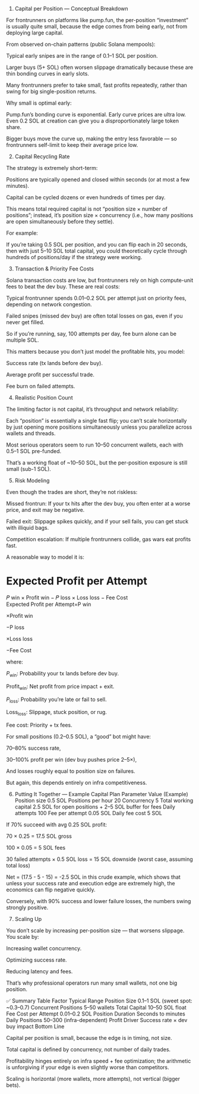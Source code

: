1. Capital per Position — Conceptual Breakdown

For frontrunners on platforms like pump.fun, the per-position “investment” is usually quite small, because the edge comes from being early, not from deploying large capital.

From observed on-chain patterns (public Solana mempools):

Typical early snipes are in the range of 0.1–1 SOL per position.

Larger buys (5+ SOL) often worsen slippage dramatically because these are thin bonding curves in early slots.

Many frontrunners prefer to take small, fast profits repeatedly, rather than swing for big single-position returns.

Why small is optimal early:

Pump.fun’s bonding curve is exponential. Early curve prices are ultra low. Even 0.2 SOL at creation can give you a disproportionately large token share.

Bigger buys move the curve up, making the entry less favorable — so frontrunners self-limit to keep their average price low.

2. Capital Recycling Rate

The strategy is extremely short-term:

Positions are typically opened and closed within seconds (or at most a few minutes).

Capital can be cycled dozens or even hundreds of times per day.

This means total required capital is not “position size × number of positions”; instead, it’s position size × concurrency (i.e., how many positions are open simultaneously before they settle).

For example:

If you’re taking 0.5 SOL per position, and you can flip each in 20 seconds, then with just 5–10 SOL total capital, you could theoretically cycle through hundreds of positions/day if the strategy were working.

3. Transaction & Priority Fee Costs

Solana transaction costs are low, but frontrunners rely on high compute-unit fees to beat the dev buy. These are real costs:

Typical frontrunner spends 0.01–0.2 SOL per attempt just on priority fees, depending on network congestion.

Failed snipes (missed dev buy) are often total losses on gas, even if you never get filled.

So if you’re running, say, 100 attempts per day, fee burn alone can be multiple SOL.

This matters because you don’t just model the profitable hits, you model:

Success rate (tx lands before dev buy).

Average profit per successful trade.

Fee burn on failed attempts.

4. Realistic Position Count

The limiting factor is not capital, it’s throughput and network reliability:

Each “position” is essentially a single fast flip; you can’t scale horizontally by just opening more positions simultaneously unless you parallelize across wallets and threads.

Most serious operators seem to run 10–50 concurrent wallets, each with 0.5–1 SOL pre-funded.

That’s a working float of ~10–50 SOL, but the per-position exposure is still small (sub-1 SOL).

5. Risk Modeling

Even though the trades are short, they’re not riskless:

Missed frontrun: If your tx hits after the dev buy, you often enter at a worse price, and exit may be negative.

Failed exit: Slippage spikes quickly, and if your sell fails, you can get stuck with illiquid bags.

Competition escalation: If multiple frontrunners collide, gas wars eat profits fast.

A reasonable way to model it is:

Expected Profit per Attempt
=
𝑃
win
×
Profit
win
−
𝑃
loss
×
Loss
loss
−
Fee Cost
Expected Profit per Attempt=P
win
	​

×Profit
win
	​

−P
loss
	​

×Loss
loss
	​

−Fee Cost

where:

$P_{\text{win}}$: Probability your tx lands before dev buy.

$\text{Profit}_{\text{win}}$: Net profit from price impact + exit.

$P_{\text{loss}}$: Probability you’re late or fail to sell.

$\text{Loss}_{\text{loss}}$: Slippage, stuck position, or rug.

Fee cost: Priority + tx fees.

For small positions (0.2–0.5 SOL), a “good” bot might have:

70–80% success rate,

30–100% profit per win (dev buy pushes price 2–5×),

And losses roughly equal to position size on failures.

But again, this depends entirely on infra competitiveness.

6. Putting It Together — Example Capital Plan
Parameter	Value (Example)
Position size	0.5 SOL
Positions per hour	20
Concurrency	5
Total working capital	2.5 SOL for open positions + 2–5 SOL buffer for fees
Daily attempts	100
Fee per attempt	0.05 SOL
Daily fee cost	5 SOL

If 70% succeed with avg 0.25 SOL profit:

70 × 0.25 = 17.5 SOL gross

100 × 0.05 = 5 SOL fees

30 failed attempts × 0.5 SOL loss = 15 SOL downside (worst case, assuming total loss)

Net = (17.5 - 5 - 15) = -2.5 SOL in this crude example, which shows that unless your success rate and execution edge are extremely high, the economics can flip negative quickly.

Conversely, with 90% success and lower failure losses, the numbers swing strongly positive.

7. Scaling Up

You don’t scale by increasing per-position size — that worsens slippage.
You scale by:

Increasing wallet concurrency.

Optimizing success rate.

Reducing latency and fees.

That’s why professional operators run many small wallets, not one big position.

✅ Summary Table
Factor	Typical Range
Position Size	0.1–1 SOL (sweet spot: ~0.3–0.7)
Concurrent Positions	5–50 wallets
Total Capital	10–50 SOL float
Fee Cost per Attempt	0.01–0.2 SOL
Position Duration	Seconds to minutes
Daily Positions	50–300 (infra-dependent)
Profit Driver	Success rate × dev buy impact
Bottom Line

Capital per position is small, because the edge is in timing, not size.

Total capital is defined by concurrency, not number of daily trades.

Profitability hinges entirely on infra speed + fee optimization; the arithmetic is unforgiving if your edge is even slightly worse than competitors.

Scaling is horizontal (more wallets, more attempts), not vertical (bigger bets).